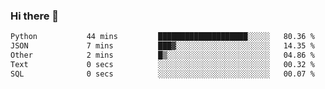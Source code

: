 ### Hi there 👋

<!--START_SECTION:waka-->

```txt
Python           44 mins         ████████████████████░░░░░   80.36 %
JSON             7 mins          ███▓░░░░░░░░░░░░░░░░░░░░░   14.35 %
Other            2 mins          █▒░░░░░░░░░░░░░░░░░░░░░░░   04.86 %
Text             0 secs          ░░░░░░░░░░░░░░░░░░░░░░░░░   00.32 %
SQL              0 secs          ░░░░░░░░░░░░░░░░░░░░░░░░░   00.07 %
```

<!--END_SECTION:waka-->

<!--
**Jonas-VanHaeken/Jonas-VanHaeken** is a ✨ _special_ ✨ repository because its `README.md` (this file) appears on your GitHub profile.

Here are some ideas to get you started:

- 🔭 I’m currently working on ...
- 🌱 I’m currently learning ...
- 👯 I’m looking to collaborate on ...
- 🤔 I’m looking for help with ...
- 💬 Ask me about ...
- 📫 How to reach me: ...
- 😄 Pronouns: ...
- ⚡ Fun fact: ...
-->
